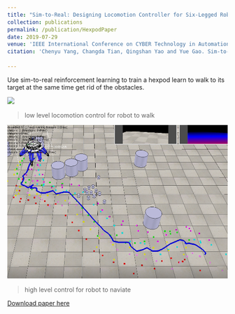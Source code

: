 ```yaml
---
title: "Sim-to-Real: Designing Locomotion Controller for Six-Legged Robot"
collection: publications
permalink: /publication/HexpodPaper
date: 2019-07-29
venue: 'IEEE International Conference on CYBER Technology in Automation, Control, and Intelligent Systems (IEEE-CYBER)'
citation: 'Chenyu Yang, Changda Tian, Qingshan Yao and Yue Gao. Sim-to-Real: Designing Locomotion Controller for Six-Legged Robot. In IEEE International Conference on CYBER Technology in Automation, Control, and Intelligent Systems (IEEE-CYBER), July 2019.'

---
```

Use sim-to-real reinforcement learning to train a hexpod learn to walk to its target at the same time get rid of the obstacles. 

![](../images/hexpod1.gif)
> low level locomotion control for robot to walk

![](../images/hexpod2.png)
> high level control for robot to naviate

[Download paper here](http://lonelyfluency.github.io/files/HexpodPaper.pdf)
